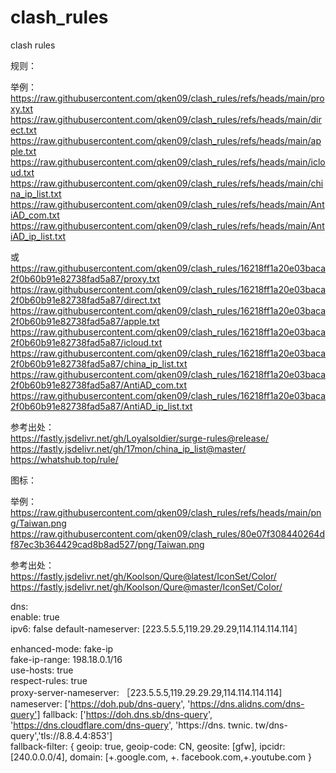 # clash_rules
clash rules


规则：  
  
举例：  
https://raw.githubusercontent.com/qken09/clash_rules/refs/heads/main/proxy.txt
https://raw.githubusercontent.com/qken09/clash_rules/refs/heads/main/direct.txt
https://raw.githubusercontent.com/qken09/clash_rules/refs/heads/main/apple.txt
https://raw.githubusercontent.com/qken09/clash_rules/refs/heads/main/icloud.txt
https://raw.githubusercontent.com/qken09/clash_rules/refs/heads/main/china_ip_list.txt
https://raw.githubusercontent.com/qken09/clash_rules/refs/heads/main/AntiAD_com.txt
https://raw.githubusercontent.com/qken09/clash_rules/refs/heads/main/AntiAD_ip_list.txt
  
或  
https://raw.githubusercontent.com/qken09/clash_rules/16218ff1a20e03baca2f0b60b91e82738fad5a87/proxy.txt
https://raw.githubusercontent.com/qken09/clash_rules/16218ff1a20e03baca2f0b60b91e82738fad5a87/direct.txt
https://raw.githubusercontent.com/qken09/clash_rules/16218ff1a20e03baca2f0b60b91e82738fad5a87/apple.txt
https://raw.githubusercontent.com/qken09/clash_rules/16218ff1a20e03baca2f0b60b91e82738fad5a87/icloud.txt
https://raw.githubusercontent.com/qken09/clash_rules/16218ff1a20e03baca2f0b60b91e82738fad5a87/china_ip_list.txt
https://raw.githubusercontent.com/qken09/clash_rules/16218ff1a20e03baca2f0b60b91e82738fad5a87/AntiAD_com.txt
https://raw.githubusercontent.com/qken09/clash_rules/16218ff1a20e03baca2f0b60b91e82738fad5a87/AntiAD_ip_list.txt
  
参考出处：  
https://fastly.jsdelivr.net/gh/Loyalsoldier/surge-rules@release/  
https://fastly.jsdelivr.net/gh/17mon/china_ip_list@master/  
https://whatshub.top/rule/  

  
图标：  
  
举例：  
https://raw.githubusercontent.com/qken09/clash_rules/refs/heads/main/png/Taiwan.png    
https://raw.githubusercontent.com/qken09/clash_rules/80e07f308440264df87ec3b364429cad8b8ad527/png/Taiwan.png
  
参考出处：  
https://fastly.jsdelivr.net/gh/Koolson/Qure@latest/IconSet/Color/  
https://fastly.jsdelivr.net/gh/Koolson/Qure@master/IconSet/Color/


dns:  
  enable: true   
  ipv6: false 
  default-nameserver: [223.5.5.5,119.29.29.29,114.114.114.114］  
  
  enhanced-mode: fake-ip   
  fake-ip-range: 198.18.0.1/16  
  use-hosts: true   
  respect-rules: true   
  proxy-server-nameserver: ［223.5.5.5,119.29.29.29,114.114.114.114]
  nameserver: ['https://doh.pub/dns-query', 'https://dns.alidns.com/dns-query']
  fallback: ['https://doh.dns.sb/dns-query', 'https://dns.cloudflare.com/dns-query', 'https://dns. twnic. tw/dns-query','tls://8.8.4.4:853']  
  fallback-filter: { geoip: true, geoip-code: CN, geosite: [gfw], ipcidr:[240.0.0.0/4], domain: [+.google.com, +. facebook.com,+.youtube.com }  
  
